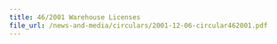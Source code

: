 ```yaml
---
title: 46/2001 Warehouse Licenses
file_url: /news-and-media/circulars/2001-12-06-circular462001.pdf
---
```

